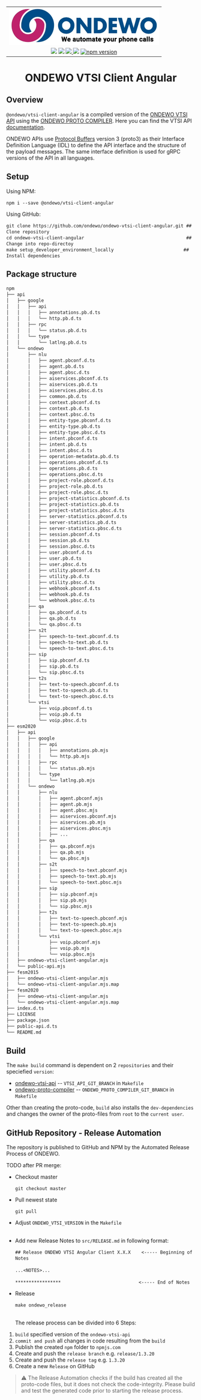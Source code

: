 <div align="center">
  <table>
    <tr>
      <td>
        <a href="https://ondewo.com/en/products/natural-language-understanding/">
            <img width="400px" src="https://raw.githubusercontent.com/ondewo/ondewo-logos/master/ondewo_we_automate_your_phone_calls.png"/>
        </a>
      </td>
    </tr>
    <tr>
       <td align="center">
          <a href="https://www.linkedin.com/company/ondewo "><img width="40px" src="https://cdn-icons-png.flaticon.com/512/3536/3536505.png"></a>
          <a href="https://www.facebook.com/ondewo"><img width="40px" src="https://cdn-icons-png.flaticon.com/512/733/733547.png"></a>
          <a href="https://twitter.com/ondewo"><img width="40px" src="https://cdn-icons-png.flaticon.com/512/733/733579.png"> </a>
          <a href="https://www.instagram.com/ondewo.ai/"><img width="40px" src="https://cdn-icons-png.flaticon.com/512/174/174855.png"></a>
          <a href="https://badge.fury.io/js/%40ondewo%2Fvtsi-client-angular"><img src="https://badge.fury.io/js/%40ondewo%2Fvtsi-client-angular.svg" alt="npm version" height="32"></a>
       </td>
    </tr>
  </table>
  <h1 align="center">
    ONDEWO VTSI Client Angular
  </h1>
</div>

## Overview

`@ondewo/vtsi-client-angular` is a compiled version of the [ONDEWO VTSI API](https://github.com/ondewo/ondewo-vtsi-api) using the [ONDEWO PROTO COMPILER](https://github.com/ondewo/ondewo-proto-compiler). Here you can find the VTSI API [documentation](https://ondewo.github.io).

ONDEWO APIs use [Protocol Buffers](https://github.com/google/protobuf) version 3 (proto3) as their Interface Definition Language (IDL) to define the API interface and the structure of the payload messages. The same interface definition is used for gRPC versions of the API in all languages.

## Setup

Using NPM:

```shell
npm i --save @ondewo/vtsi-client-angular
```

Using GitHub:

```shell
git clone https://github.com/ondewo/ondewo-vtsi-client-angular.git ## Clone repository
cd ondewo-vtsi-client-angular                                      ## Change into repo-directoy
make setup_developer_environment_locally                          ## Install dependencies
```

## Package structure

```
npm
├── api
│   ├── google
│   │   ├── api
│   │   │   ├── annotations.pb.d.ts
│   │   │   └── http.pb.d.ts
│   │   ├── rpc
│   │   │   └── status.pb.d.ts
│   │   └── type
│   │       └── latlng.pb.d.ts
│   └── ondewo
│       ├── nlu
│       │   ├── agent.pbconf.d.ts
│       │   ├── agent.pb.d.ts
│       │   ├── agent.pbsc.d.ts
│       │   ├── aiservices.pbconf.d.ts
│       │   ├── aiservices.pb.d.ts
│       │   ├── aiservices.pbsc.d.ts
│       │   ├── common.pb.d.ts
│       │   ├── context.pbconf.d.ts
│       │   ├── context.pb.d.ts
│       │   ├── context.pbsc.d.ts
│       │   ├── entity-type.pbconf.d.ts
│       │   ├── entity-type.pb.d.ts
│       │   ├── entity-type.pbsc.d.ts
│       │   ├── intent.pbconf.d.ts
│       │   ├── intent.pb.d.ts
│       │   ├── intent.pbsc.d.ts
│       │   ├── operation-metadata.pb.d.ts
│       │   ├── operations.pbconf.d.ts
│       │   ├── operations.pb.d.ts
│       │   ├── operations.pbsc.d.ts
│       │   ├── project-role.pbconf.d.ts
│       │   ├── project-role.pb.d.ts
│       │   ├── project-role.pbsc.d.ts
│       │   ├── project-statistics.pbconf.d.ts
│       │   ├── project-statistics.pb.d.ts
│       │   ├── project-statistics.pbsc.d.ts
│       │   ├── server-statistics.pbconf.d.ts
│       │   ├── server-statistics.pb.d.ts
│       │   ├── server-statistics.pbsc.d.ts
│       │   ├── session.pbconf.d.ts
│       │   ├── session.pb.d.ts
│       │   ├── session.pbsc.d.ts
│       │   ├── user.pbconf.d.ts
│       │   ├── user.pb.d.ts
│       │   ├── user.pbsc.d.ts
│       │   ├── utility.pbconf.d.ts
│       │   ├── utility.pb.d.ts
│       │   ├── utility.pbsc.d.ts
│       │   ├── webhook.pbconf.d.ts
│       │   ├── webhook.pb.d.ts
│       │   └── webhook.pbsc.d.ts
│       ├── qa
│       │   ├── qa.pbconf.d.ts
│       │   ├── qa.pb.d.ts
│       │   └── qa.pbsc.d.ts
│       ├── s2t
│       │   ├── speech-to-text.pbconf.d.ts
│       │   ├── speech-to-text.pb.d.ts
│       │   └── speech-to-text.pbsc.d.ts
│       ├── sip
│       │   ├── sip.pbconf.d.ts
│       │   ├── sip.pb.d.ts
│       │   └── sip.pbsc.d.ts
│       ├── t2s
│       │   ├── text-to-speech.pbconf.d.ts
│       │   ├── text-to-speech.pb.d.ts
│       │   └── text-to-speech.pbsc.d.ts
│       └── vtsi
│           ├── voip.pbconf.d.ts
│           ├── voip.pb.d.ts
│           └── voip.pbsc.d.ts
├── esm2020
│   ├── api
│   │   ├── google
│   │   │   ├── api
│   │   │   │   ├── annotations.pb.mjs
│   │   │   │   └── http.pb.mjs
│   │   │   ├── rpc
│   │   │   │   └── status.pb.mjs
│   │   │   └── type
│   │   │       └── latlng.pb.mjs
│   │   └── ondewo
│   │       ├── nlu
│   │       │   ├── agent.pbconf.mjs
│   │       │   ├── agent.pb.mjs
│   │       │   ├── agent.pbsc.mjs
│   │       │   ├── aiservices.pbconf.mjs
│   │       │   ├── aiservices.pb.mjs
│   │       │   ├── aiservices.pbsc.mjs
│   │       │   ├── ...
│   │       ├── qa
│   │       │   ├── qa.pbconf.mjs
│   │       │   ├── qa.pb.mjs
│   │       │   └── qa.pbsc.mjs
│   │       ├── s2t
│   │       │   ├── speech-to-text.pbconf.mjs
│   │       │   ├── speech-to-text.pb.mjs
│   │       │   └── speech-to-text.pbsc.mjs
│   │       ├── sip
│   │       │   ├── sip.pbconf.mjs
│   │       │   ├── sip.pb.mjs
│   │       │   └── sip.pbsc.mjs
│   │       ├── t2s
│   │       │   ├── text-to-speech.pbconf.mjs
│   │       │   ├── text-to-speech.pb.mjs
│   │       │   └── text-to-speech.pbsc.mjs
│   │       └── vtsi
│   │           ├── voip.pbconf.mjs
│   │           ├── voip.pb.mjs
│   │           └── voip.pbsc.mjs
│   ├── ondewo-vtsi-client-angular.mjs
│   └── public-api.mjs
├── fesm2015
│   ├── ondewo-vtsi-client-angular.mjs
│   └── ondewo-vtsi-client-angular.mjs.map
├── fesm2020
│   ├── ondewo-vtsi-client-angular.mjs
│   └── ondewo-vtsi-client-angular.mjs.map
├── index.d.ts
├── LICENSE
├── package.json
├── public-api.d.ts
└── README.md
```

[comment]: <> (START OF GITHUB README)

## Build

The `make build` command is dependent on 2 `repositories` and their speciefied `version`:

- [ondewo-vtsi-api](https://github.com/ondewo/ondewo-vtsi-api) -- `VTSI_API_GIT_BRANCH` in `Makefile`
- [ondewo-proto-compiler](https://github.com/ondewo/ondewo-proto-compiler) -- `ONDEWO_PROTO_COMPILER_GIT_BRANCH` in `Makefile`

Other than creating the proto-code, `build` also installs the `dev-dependencies` and changes the owner of the proto-files from `root` to the `current user`.

## GitHub Repository - Release Automation

The repository is published to GitHub and NPM by the Automated Release Process of ONDEWO.

TODO after PR merge:

- Checkout master
  ```shell
  git checkout master
  ```
- Pull newest state
  ```shell
  git pull
  ```
- Adjust `ONDEWO_VTSI_VERSION` in the `Makefile` <br><br>
- Add new Release Notes to `src/RELEASE.md` in following format:

  ```
  ## Release ONDEWO VTSI Angular Client X.X.X    <----- Beginning of Notes

  ...<NOTES>...

  *****************                             <----- End of Notes
  ```

- Release
  ```shell
  make ondewo_release
  ```
  <br>
  The release process can be divided into 6 Steps:

1. `build` specified version of the `ondewo-vtsi-api`
2. `commit and push` all changes in code resulting from the `build`
3. Publish the created `npm` folder to `npmjs.com`
4. Create and push the `release branch` e.g. `release/1.3.20`
5. Create and push the `release tag` e.g. `1.3.20`
6. Create a new `Release` on GitHub

> :warning: The Release Automation checks if the build has created all the proto-code files, but it does not check the code-integrity. Please build and test the generated code prior to starting the release process.

[comment]: <> (END OF GITHUB README)
